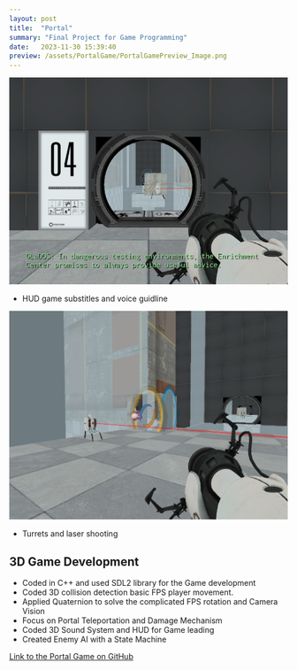 ```yaml
---
layout: post
title:  "Portal"
summary: "Final Project for Game Programming"
date:   2023-11-30 15:39:40
preview: /assets/PortalGame/PortalGamePreview_Image.png
---
```


![Picture 1](/assets/PortalGame/PortalGameImage.png)

- HUD game substitles and voice guidline

![Picture 2](/assets/PortalGame/PortalGamePellet.png)

- Turrets and laser shooting



## 3D Game Development

- Coded in C++ and used SDL2 library for the Game development
- Coded 3D collision detection basic FPS player movement.
- Applied Quaternion to solve the complicated FPS rotation and Camera Vision
- Focus on Portal Teleportation and Damage Mechanism
- Coded 3D Sound System and HUD for Game leading
- Created Enemy AI with a State Machine 

[Link to the Portal Game on GitHub](https://github.com/itp380-20233/labs-Peter00796/tree/master/Lab12)

